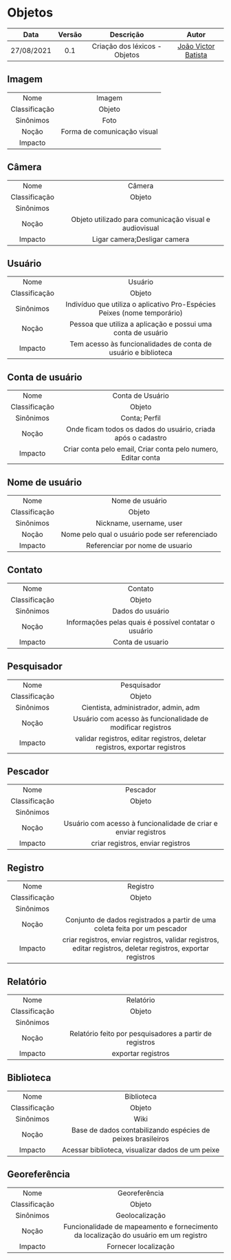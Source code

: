 # Objetos

|    Data    | Versão |                                      Descrição                                      |                             Autor                              |
| :--------: | :----: | :---------------------------------------------------------------------------------: | :------------------------------------------------------------: |
| 27/08/2021 |  0.1   |                            Criação dos léxicos - Objetos                            |     [João Victor Batista](https://github.com/jvBatista)     |


## Imagem

|      |                                                                                                                                                                                                |
| :--------: | :------------------------------------------------------------------------------------------------------------------------------------------------------------------------------------------------------: |
|    Nome     |                                                                                         Imagem                                                                                         |
|    Classificação     |                                                                                            Objeto                                                                                             |
|    Sinônimos     |                                                                               Foto                                                                                |
|    Noção     |                                                                             Forma de comunicação visual                                                                             |
|    Impacto     |                                                 


## Câmera

|      |                                                                                                                                                                                                |
| :--------: | :------------------------------------------------------------------------------------------------------------------------------------------------------------------------------------------------------: |
|    Nome     |                                                                                         Câmera                                                                                         |
|    Classificação     |                                                                                            Objeto                                                                                             |
|    Sinônimos     |                                                                                                                                                               |
|    Noção     |                                                                             Objeto utilizado para comunicação visual e audiovisual                                                                             |
|    Impacto     | Ligar camera;Desligar camera


## Usuário

|      |                                                                                                                                                                                                |
| :--------: | :------------------------------------------------------------------------------------------------------------------------------------------------------------------------------------------------------: |
|    Nome     |                                                                                         Usuário                                                                                         |
|    Classificação     |                                                                                            Objeto                                                                                             |
|    Sinônimos     |      Indivíduo que utiliza o aplicativo Pro-Espécies Peixes (nome temporário)                                                                                                                                                         |
|    Noção     |                                                                             Pessoa que utiliza a aplicação e possui uma conta de usuário                                                                             |
|    Impacto     | Tem acesso às funcionalidades de conta de usuário e biblioteca


## Conta de usuário

|      |                                                                                                                                                                                                |
| :--------: | :------------------------------------------------------------------------------------------------------------------------------------------------------------------------------------------------------: |
|    Nome     |                                                                                         Conta de Usuário                                                                                         |
|    Classificação     |                                                                                            Objeto                                                                                             |
|    Sinônimos     |      Conta; Perfil                                                                                                                                                         |
|    Noção     |    Onde ficam todos os dados do usuário, criada após o cadastro                                                                             |
|    Impacto     | Criar conta pelo email, Criar conta pelo numero, Editar conta


## Nome de usuário

|      |                                                                                                                                                                                                |
| :--------: | :------------------------------------------------------------------------------------------------------------------------------------------------------------------------------------------------------: |
|    Nome |                                                                                         Nome de usuário                                                                                           |
|    Classificação     |                                                                                            Objeto                                                                                             |
|    Sinônimos     |      Nickname, username, user                                                                                                                                                         |
|    Noção     |                                                                             Nome pelo qual o usuário pode ser referenciado                                                                             |
|    Impacto     | Referenciar por nome de usuario


## Contato

|      |                                                                                                                                                                                                |
| :--------: | :------------------------------------------------------------------------------------------------------------------------------------------------------------------------------------------------------: |
|    Nome     |                                                                                         Contato                                                                                         |
|    Classificação     |                                                                                            Objeto                                                                                             |
|    Sinônimos     |      Dados do usuário                                                                                                                                                         |
|    Noção     |                                                                             Informações pelas quais é possível contatar o usuário                                                                             |
|    Impacto     | Conta de usuario


## Pesquisador

|      |                                                                                                                                                                                                |
| :--------: | :------------------------------------------------------------------------------------------------------------------------------------------------------------------------------------------------------: |
|    Nome     |                                                                                         Pesquisador                                                                                         |
|    Classificação     |                                                                                            Objeto                                                                                             |
|    Sinônimos     |      Cientista, administrador, admin, adm                                                                                                                                                         |
|    Noção     |                                                                             Usuário com acesso às funcionalidade de modificar registros                                                                       |
|    Impacto     | validar registros, editar registros, deletar registros, exportar registros



## Pescador

|      |                                                                                                                                                                                                |
| :--------: | :------------------------------------------------------------------------------------------------------------------------------------------------------------------------------------------------------: |
|    Nome     |                                                                                         Pescador                                                                                         |
|    Classificação     |                                                                                            Objeto                                                                                             |
|    Sinônimos     |                                                                                                                                                               |
|    Noção     |                                                                             Usuário com acesso à funcionalidade de criar e enviar registros                                                                             |
|    Impacto     | criar registros, enviar registros


## Registro

|      |                                                                                                                                                                                                |
| :--------: | :------------------------------------------------------------------------------------------------------------------------------------------------------------------------------------------------------: |
|    Nome     |                                                                                         Registro                                                                                         |
|    Classificação     |                                                                                            Objeto                                                                                             |
|    Sinônimos     |                                                                                                                                                               |
|    Noção     |                                                                             Conjunto de dados registrados a partir de uma coleta feita por um pescador                                                                             |
|    Impacto     | criar registros, enviar registros, validar registros, editar registros, deletar registros, exportar registros


## Relatório

|      |                                                                                                                                                                                                |
| :--------: | :------------------------------------------------------------------------------------------------------------------------------------------------------------------------------------------------------: |
|    Nome     |                                                                                         Relatório                                                                                         |
|    Classificação     |                                                                                            Objeto                                                                                             |
|    Sinônimos     |                                                                                                                                                               |
|    Noção     |                                                                             Relatório feito por pesquisadores a partir de registros                                                                             |
|    Impacto     |  exportar registros

## Biblioteca

|      |                                                                                                                                                                                                |
| :--------: | :------------------------------------------------------------------------------------------------------------------------------------------------------------------------------------------------------: |
|    Nome     |                                                                                         Biblioteca                                                                                         |
|    Classificação     |                                                                                            Objeto                                                                                             |
|    Sinônimos     |         Wiki                                                                                                                                                      |
|    Noção     |                                                                             Base de dados contabilizando espécies de peixes brasileiros                                                                             |
|    Impacto     |  Acessar biblioteca, visualizar dados de um peixe


## Georeferência

|      |                                                                                                                                                                                                |
| :--------: | :------------------------------------------------------------------------------------------------------------------------------------------------------------------------------------------------------: |
|    Nome     |                                                                                         Georeferência                                                                                         |
|    Classificação     |                                                                                            Objeto                                                                                             |
|    Sinônimos     |         Geolocalização                                                                                                                                                      |
|    Noção     |                                                                             Funcionalidade de mapeamento e fornecimento da localização do usuário em um registro                                                                             |
|    Impacto     |  Fornecer localização

